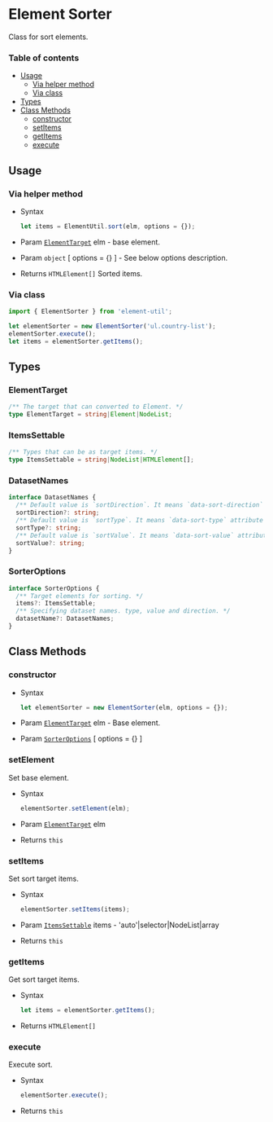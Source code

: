 # Element Sorter

Class for sort elements.

### Table of contents

- [Usage](#usage)
  - [Via helper method](#via-helper-method)
  - [Via class](#via-class)
- [Types](#types)
- [Class Methods](#class-methods)
  - [constructor](#constructor)
  - [setItems](#setitems)
  - [getItems](#getitems)
  - [execute](#execute)

## Usage

### Via helper method

- Syntax

  ``` js
  let items = ElementUtil.sort(elm, options = {});
  ```

- Param  [`ElementTarget`] elm - base element.
- Param  `object` [ options = {} ] - See below options description.
- Returns `HTMLElement[]` Sorted items.

### Via class

``` js
import { ElementSorter } from 'element-util';

let elementSorter = new ElementSorter('ul.country-list');
elementSorter.execute();
let items = elementSorter.getItems();
```

## Types

### ElementTarget

``` ts
/** The target that can converted to Element. */
type ElementTarget = string|Element|NodeList;
```

### ItemsSettable

``` ts
/** Types that can be as target items. */
type ItemsSettable = string|NodeList|HTMLElement[];
```

### DatasetNames

``` ts
interface DatasetNames {
  /** Default value is `sortDirection`. It means `data-sort-direction` attribute in html. */
  sortDirection?: string;
  /** Default value is `sortType`. It means `data-sort-type` attribute in html. */
  sortType?: string;
  /** Default value is `sortValue`. It means `data-sort-value` attribute in html. */
  sortValue?: string;
}
```

### SorterOptions

``` ts
interface SorterOptions {
  /** Target elements for sorting. */
  items?: ItemsSettable;
  /** Specifying dataset names. type, value and direction. */
  datasetName?: DatasetNames;
}
```

## Class Methods

### constructor

- Syntax

  ``` js
  let elementSorter = new ElementSorter(elm, options = {});
  ```

- Param [`ElementTarget`] elm - Base element.
- Param [`SorterOptions`](#sorteroptions) [ options = {} ]

### setElement

Set base element.

- Syntax

  ``` js
  elementSorter.setElement(elm);
  ```

- Param  [`ElementTarget`] elm
- Returns `this`

### setItems

Set sort target items.

- Syntax

  ``` js
  elementSorter.setItems(items);
  ```

- Param  [`ItemsSettable`](#itemssettable) items - 'auto'|selector|NodeList|array
- Returns `this`

### getItems

Get sort target items.

- Syntax

  ``` js
  let items = elementSorter.getItems();
  ```

- Returns `HTMLElement[]`

### execute

Execute sort.

- Syntax

  ``` js
  elementSorter.execute();
  ```

- Returns `this`

[`ElementTarget`]: #elementtarget
